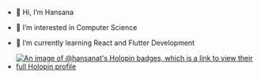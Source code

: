 - 👋 Hi, I’m Hansana
- 👀 I’m interested in Computer Science
- 🌱 I’m currently learning React and Flutter Development

- [![An image of @hansanat's Holopin badges, which is a link to view their full Holopin profile](https://holopin.me/hansanat)](https://holopin.io/@hansanat)
<!---
hansanat/hansanat is a ✨ special ✨ repository because its `README.md` (this file) appears on your GitHub profile.
You can click the Preview link to take a look at your changes.
--->
